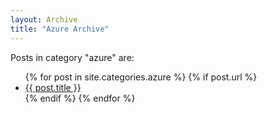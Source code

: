 ```yaml
---
layout: Archive
title: "Azure Archive"
---
```



<p>Posts in category "azure" are:</p>

<ul>
  {% for post in site.categories.azure %}
    {% if post.url %}
        <li><a href="{{ post.url }}">{{ post.title }}</a></li>
    {% endif %}
  {% endfor %}
</ul>
